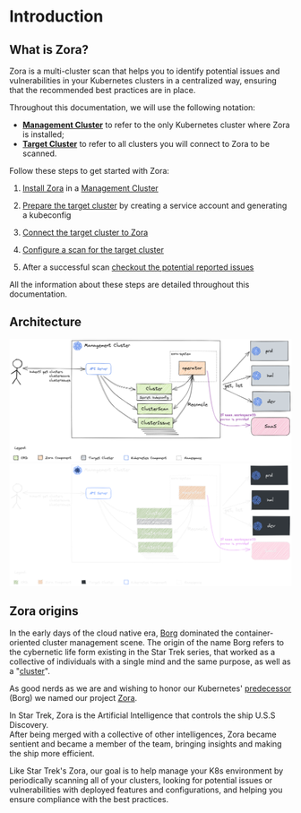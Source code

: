 # Introduction

## What is Zora?

Zora is a multi-cluster scan that helps you to identify potential issues and vulnerabilities 
in your Kubernetes clusters in a centralized way, ensuring that the recommended best practices are in place.

Throughout this documentation, we will use the following notation:

- **[Management Cluster](glossary#management-cluster)** to refer to the only Kubernetes cluster where Zora is installed;
- **[Target Cluster](target-cluster)** to refer to all clusters you will connect to Zora to be scanned.

Follow these steps to get started with Zora:

1. [Install Zora](install) in a [Management Cluster](glossary#management-cluster)

2. [Prepare the target cluster](target-cluster) by creating a service account and generating a kubeconfig

3. [Connect the target cluster to Zora](connect-cluster)

4. [Configure a scan for the target cluster](cluster-scan)

5. After a successful scan [checkout the potential reported issues](cluster-scan#list-cluster-issues)

All the information about these steps are detailed throughout this documentation.

## Architecture

![Zora Architecture Diagram](assets/arch.png#only-light)
![Zora Architecture Diagram](assets/arch-dark.png#only-dark)

## Zora origins

In the early days of the cloud native era, [Borg](https://intl.startrek.com/database_article/borg) dominated the container-oriented cluster management scene.
The origin of the name Borg refers to the cybernetic life form existing in the Star Trek series, 
that worked as a collective of individuals with a single mind and the same purpose, as well as a "[cluster](https://pt.wikipedia.org/wiki/Cluster)".

As good nerds as we are and wishing to honor our Kubernetes' [predecessor](https://kubernetes.io/blog/2015/04/borg-predecessor-to-kubernetes/) (Borg) we named our project [Zora](https://intl.startrek.com/node/15372).

In Star Trek, Zora is the Artificial Intelligence that controls the ship U.S.S Discovery.  
After being merged with a collective of other intelligences, Zora became sentient and became a member of the team, bringing insights and making the ship more efficient.

Like Star Trek's Zora, our goal is to help manage your K8s environment by periodically scanning all of your clusters, 
looking for potential issues or vulnerabilities with deployed features and configurations, and helping you ensure compliance with the best practices.
